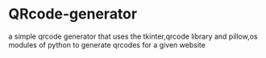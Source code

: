 # QRcode-generator
a simple qrcode generator that uses the tkinter,qrcode library and pillow,os modules of python to generate qrcodes for a given website
